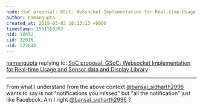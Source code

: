 ```yaml
---
node: SoC proposal: GSoC: Websocket Implementation for Real-time Usage and Sensor data and Display Library
author: namangupta
created_at: 2019-03-02 18:13:13 +0000
timestamp: 1551550393
nid: 18452
cid: 22016
uid: 522848
---
```




[namangupta](../profile/namangupta) replying to: [SoC proposal: GSoC: Websocket Implementation for Real-time Usage and Sensor data and Display Library](../notes/namangupta/03-02-2019/soc-proposal)

----
From what I understand from the above context [@bansal_sidharth2996](/profile/bansal_sidharth2996) wants to say is not "notifications you missed" but "all the notification" just like Facebook. Am I right [@bansal_sidharth2996](/profile/bansal_sidharth2996) ?